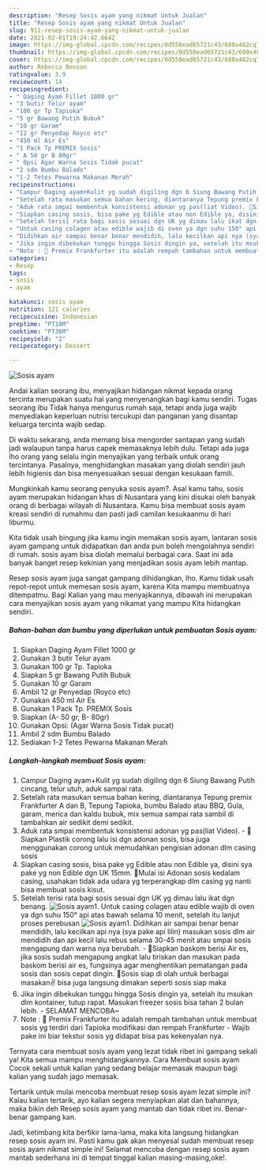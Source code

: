 ```yaml
---
description: "Resep Sosis ayam yang nikmat Untuk Jualan"
title: "Resep Sosis ayam yang nikmat Untuk Jualan"
slug: 911-resep-sosis-ayam-yang-nikmat-untuk-jualan
date: 2021-02-01T19:24:42.664Z
image: https://img-global.cpcdn.com/recipes/0d558ead65721c43/680x482cq70/sosis-ayam-foto-resep-utama.jpg
thumbnail: https://img-global.cpcdn.com/recipes/0d558ead65721c43/680x482cq70/sosis-ayam-foto-resep-utama.jpg
cover: https://img-global.cpcdn.com/recipes/0d558ead65721c43/680x482cq70/sosis-ayam-foto-resep-utama.jpg
author: Rebecca Benson
ratingvalue: 3.9
reviewcount: 14
recipeingredient:
- " Daging Ayam Fillet 1000 gr"
- "3 butir Telur ayam"
- "100 gr Tp Tapioka"
- "5 gr Bawang Putih Bubuk"
- "10 gr Garam"
- "12 gr Penyedap Royco etc"
- "450 ml Air Es"
- "1 Pack Tp PREMIX Sosis"
- " A 50 gr B 80gr"
- " Opsi Agar Warna Sosis Tidak pucat"
- "2 sdm Bumbu Balado"
- "1-2 Tetes Pewarna Makanan Merah"
recipeinstructions:
- "Campur Daging ayam+Kulit yg sudah digiling dgn 6 Siung Bawang Putih cincang, telur utuh, aduk sampai rata."
- "Setelah rata masukan semua bahan kering, diantaranya Tepung premix Frankfurter A dan B, Tepung Tapioka, bumbu Balado atau BBQ, Gula, garam, merica dan kaldu bubuk, mix semua sampai rata sambil di tambahkan air sedikit demi sedikit."
- "Aduk rata smpai membentuk konsistensi adonan yg pas(liat Video). 🌭Siapkan Plastik corong lalu isi dgn adonan sosis, bisa juga menggunakan corong untuk memudahkan pengisian adonan dlm casing sosis"
- "Siapkan casing sosis, bisa pake yg Edible atau non Edible ya, disini sya pake yg non Edible dgn UK 15mm. 🌭Mulai isi Adonan sosis kedalam casing, usahakan tidak ada udara yg terperangkap dlm casing yg nanti bisa membuat sosis kisut."
- "Setelah terisi rata bagi sosis sesuai dgn UK yg dimau lalu ikat dgn benang."
- "Untuk casing colagen atau edible wajib di oven ya dgn suhu 150° api atas bawah selama 10 menit, setelah itu lanjut proses perebusan"
- "Didihkan air sampai benar benar mendidih, lalu kecilkan api nya (sya pake api lilin) masukan sosis dlm air mendidih dan api kecil lalu rebus selama 30-45 menit atau smpai sosis mengapung dan warna nya berubah. 🌭Siapkan baskom berisi Air es, jika sosis sudah mengapung angkat lalu tiriskan dan masukan pada baskom berisi air es, fungsinya agar menghentikan pematangan pada sosis dan sosis cepat dingin. 🌭Sosis siap di olah untuk berbagai masakan✌️ bisa juga langsung dimakan seperti sosis siap maka"
- "Jika ingin dibekukan tunggu hingga Sosis dingin ya, setelah itu msukan dlm kontainer, tutup rapat. Masukan freezer sosis bisa tahan 2 bulan lebih. SELAMAT MENCOBA~"
- "Note : 🌭 Premix Frankfurter itu adalah rempah tambahan untuk membuat sosis yg terdiri dari Tapioka modifikasi dan rempah Frankfurter Wajib pake ini biar tekstur sosis yg didapat bisa pas kekenyalan nya."
categories:
- Resep
tags:
- sosis
- ayam

katakunci: sosis ayam 
nutrition: 121 calories
recipecuisine: Indonesian
preptime: "PT18M"
cooktime: "PT36M"
recipeyield: "2"
recipecategory: Dessert

---
```



![Sosis ayam](https://img-global.cpcdn.com/recipes/0d558ead65721c43/680x482cq70/sosis-ayam-foto-resep-utama.jpg)

Andai kalian seorang ibu, menyajikan hidangan nikmat kepada orang tercinta merupakan suatu hal yang menyenangkan bagi kamu sendiri. Tugas seorang ibu Tidak hanya mengurus rumah saja, tetapi anda juga wajib menyediakan keperluan nutrisi tercukupi dan panganan yang disantap keluarga tercinta wajib sedap.

Di waktu  sekarang, anda memang bisa mengorder santapan yang sudah jadi walaupun tanpa harus capek memasaknya lebih dulu. Tetapi ada juga lho orang yang selalu ingin menyajikan yang terbaik untuk orang tercintanya. Pasalnya, menghidangkan masakan yang diolah sendiri jauh lebih higienis dan bisa menyesuaikan sesuai dengan kesukaan famili. 



Mungkinkah kamu seorang penyuka sosis ayam?. Asal kamu tahu, sosis ayam merupakan hidangan khas di Nusantara yang kini disukai oleh banyak orang di berbagai wilayah di Nusantara. Kamu bisa membuat sosis ayam kreasi sendiri di rumahmu dan pasti jadi camilan kesukaanmu di hari liburmu.

Kita tidak usah bingung jika kamu ingin memakan sosis ayam, lantaran sosis ayam gampang untuk didapatkan dan anda pun boleh mengolahnya sendiri di rumah. sosis ayam bisa diolah memalui berbagai cara. Saat ini ada banyak banget resep kekinian yang menjadikan sosis ayam lebih mantap.

Resep sosis ayam juga sangat gampang dihidangkan, lho. Kamu tidak usah repot-repot untuk memesan sosis ayam, karena Kita mampu membuatnya ditempatmu. Bagi Kalian yang mau menyajikannya, dibawah ini merupakan cara menyajikan sosis ayam yang nikamat yang mampu Kita hidangkan sendiri.

<!--inarticleads1-->

##### Bahan-bahan dan bumbu yang diperlukan untuk pembuatan Sosis ayam:

1. Siapkan  Daging Ayam Fillet 1000 gr
1. Gunakan 3 butir Telur ayam
1. Gunakan 100 gr Tp. Tapioka
1. Siapkan 5 gr Bawang Putih Bubuk
1. Gunakan 10 gr Garam
1. Ambil 12 gr Penyedap (Royco etc)
1. Gunakan 450 ml Air Es
1. Gunakan 1 Pack Tp. PREMIX Sosis
1. Siapkan  (A- 50 gr, B- 80gr)
1. Gunakan  Opsi: (Agar Warna Sosis Tidak pucat)
1. Ambil 2 sdm Bumbu Balado
1. Sediakan 1-2 Tetes Pewarna Makanan Merah




<!--inarticleads2-->

##### Langkah-langkah membuat Sosis ayam:

1. Campur Daging ayam+Kulit yg sudah digiling dgn 6 Siung Bawang Putih cincang, telur utuh, aduk sampai rata.
1. Setelah rata masukan semua bahan kering, diantaranya Tepung premix Frankfurter A dan B, Tepung Tapioka, bumbu Balado atau BBQ, Gula, garam, merica dan kaldu bubuk, mix semua sampai rata sambil di tambahkan air sedikit demi sedikit.
1. Aduk rata smpai membentuk konsistensi adonan yg pas(liat Video). - 🌭Siapkan Plastik corong lalu isi dgn adonan sosis, bisa juga menggunakan corong untuk memudahkan pengisian adonan dlm casing sosis
1. Siapkan casing sosis, bisa pake yg Edible atau non Edible ya, disini sya pake yg non Edible dgn UK 15mm. 🌭Mulai isi Adonan sosis kedalam casing, usahakan tidak ada udara yg terperangkap dlm casing yg nanti bisa membuat sosis kisut.
1. Setelah terisi rata bagi sosis sesuai dgn UK yg dimau lalu ikat dgn benang.
<img src="//assets-global.cpcdn.com/assets/icons/button_play-2c75c40dde080a61004c1f40b05d8f140eaff45d7e9e6481dc71c63d2e7c4909.png" alt="Sosis ayam">1. Untuk casing colagen atau edible wajib di oven ya dgn suhu 150° api atas bawah selama 10 menit, setelah itu lanjut proses perebusan
<img src="//assets-global.cpcdn.com/assets/icons/button_play-2c75c40dde080a61004c1f40b05d8f140eaff45d7e9e6481dc71c63d2e7c4909.png" alt="Sosis ayam">1. Didihkan air sampai benar benar mendidih, lalu kecilkan api nya (sya pake api lilin) masukan sosis dlm air mendidih dan api kecil lalu rebus selama 30-45 menit atau smpai sosis mengapung dan warna nya berubah. - 🌭Siapkan baskom berisi Air es, jika sosis sudah mengapung angkat lalu tiriskan dan masukan pada baskom berisi air es, fungsinya agar menghentikan pematangan pada sosis dan sosis cepat dingin. 🌭Sosis siap di olah untuk berbagai masakan✌️ bisa juga langsung dimakan seperti sosis siap maka
1. Jika ingin dibekukan tunggu hingga Sosis dingin ya, setelah itu msukan dlm kontainer, tutup rapat. Masukan freezer sosis bisa tahan 2 bulan lebih. - SELAMAT MENCOBA~
1. Note : 🌭 Premix Frankfurter itu adalah rempah tambahan untuk membuat sosis yg terdiri dari Tapioka modifikasi dan rempah Frankfurter - Wajib pake ini biar tekstur sosis yg didapat bisa pas kekenyalan nya.




Ternyata cara membuat sosis ayam yang lezat tidak ribet ini gampang sekali ya! Kita semua mampu menghidangkannya. Cara Membuat sosis ayam Cocok sekali untuk kalian yang sedang belajar memasak maupun bagi kalian yang sudah jago memasak.

Tertarik untuk mulai mencoba membuat resep sosis ayam lezat simple ini? Kalau kalian tertarik, ayo kalian segera menyiapkan alat dan bahannya, maka bikin deh Resep sosis ayam yang mantab dan tidak ribet ini. Benar-benar gampang kan. 

Jadi, ketimbang kita berfikir lama-lama, maka kita langsung hidangkan resep sosis ayam ini. Pasti kamu gak akan menyesal sudah membuat resep sosis ayam nikmat simple ini! Selamat mencoba dengan resep sosis ayam mantab sederhana ini di tempat tinggal kalian masing-masing,oke!.

